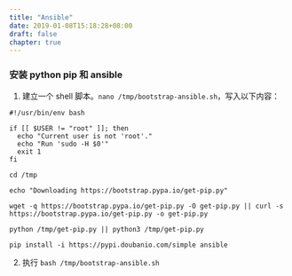```yaml
---
title: "Ansible"
date: 2019-01-08T15:18:28+08:00
draft: false
chapter: true
---
```


### 安装 python pip 和 ansible

1. 建立一个 shell 脚本。`nano /tmp/bootstrap-ansible.sh`，写入以下内容：

```
#!/usr/bin/env bash

if [[ $USER != "root" ]]; then
  echo "Current user is not 'root'."
  echo "Run 'sudo -H $0'"
  exit 1
fi

cd /tmp

echo "Downloading https://bootstrap.pypa.io/get-pip.py"

wget -q https://bootstrap.pypa.io/get-pip.py -O get-pip.py || curl -s https://bootstrap.pypa.io/get-pip.py -o get-pip.py

python /tmp/get-pip.py || python3 /tmp/get-pip.py

pip install -i https://pypi.doubanio.com/simple ansible
```

2. 执行 `bash /tmp/bootstrap-ansible.sh`
